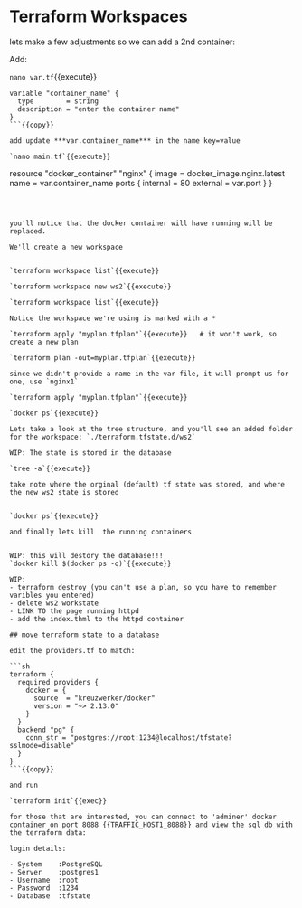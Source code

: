 # Terraform Workspaces

lets make a few adjustments so we can add a 2nd container:   

Add:

`nano var.tf`{{execute}}

```
variable "container_name" {
  type        = string
  description = "enter the container name"
}
```{{copy}}

add update ***var.container_name*** in the name key=value

`nano main.tf`{{execute}}

```
resource "docker_container" "nginx" {
  image = docker_image.nginx.latest
  name  = var.container_name
  ports {
    internal = 80
    external = var.port
  }
}
```{{copy}}



you'll notice that the docker container will have running will be replaced.

We'll create a new workspace


`terraform workspace list`{{execute}}

`terraform workspace new ws2`{{execute}}

`terraform workspace list`{{execute}}

Notice the workspace we're using is marked with a *

`terraform apply "myplan.tfplan"`{{execute}}   # it won't work, so create a new plan

`terraform plan -out=myplan.tfplan`{{execute}}

since we didn't provide a name in the var file, it will prompt us for one, use `nginx1`

`terraform apply "myplan.tfplan"`{{execute}}

`docker ps`{{execute}}  

Lets take a look at the tree structure, and you'll see an added folder for the workspace: `./terraform.tfstate.d/ws2`  

WIP: The state is stored in the database

`tree -a`{{execute}}

take note where the orginal (default) tf state was stored, and where the new ws2 state is stored
 

`docker ps`{{execute}}

and finally lets kill  the running containers


WIP: this will destory the database!!!
`docker kill $(docker ps -q)`{{execute}}

WIP:
- terraform destroy (you can't use a plan, so you have to remember varibles you entered)
- delete ws2 workstate
- LINK TO the page running httpd
- add the index.thml to the httpd container

## move terraform state to a database

edit the providers.tf to match:

```sh
terraform {
  required_providers {
    docker = {
      source  = "kreuzwerker/docker"
      version = "~> 2.13.0"
    }
  }
  backend "pg" {
    conn_str = "postgres://root:1234@localhost/tfstate?sslmode=disable"
  }
}
```{{copy}}

and run 

`terraform init`{{exec}}

for those that are interested, you can connect to 'adminer' docker container on port 8088 {{TRAFFIC_HOST1_8088}} and view the sql db with the terraform data:

login details:

- System	:PostgreSQL
- Server	:postgres1
- Username	:root
- Password	:1234
- Database	:tfstate

 